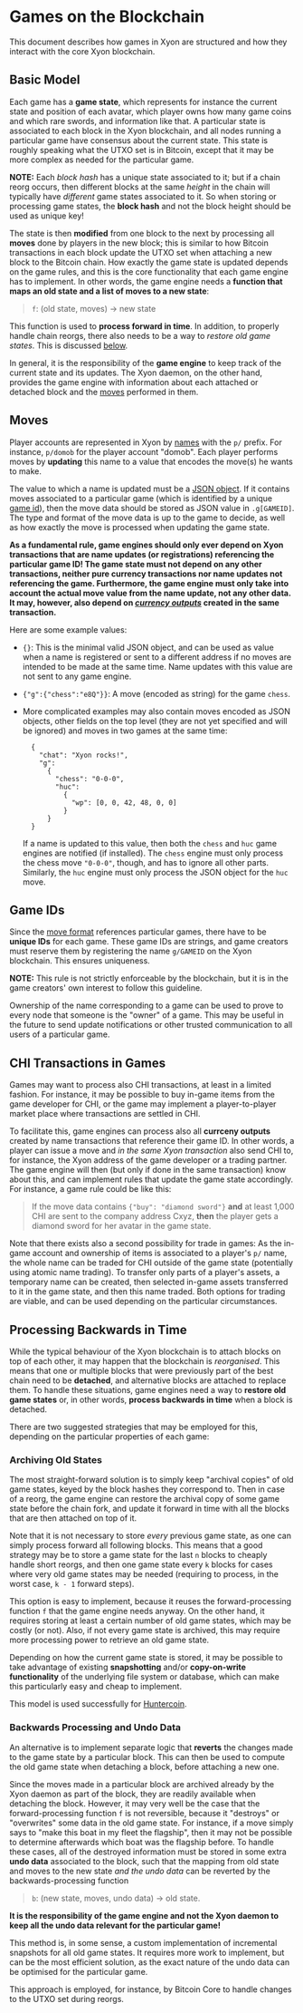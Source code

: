 # Games on the Blockchain

This document describes how games in Xyon are structured and how they interact
with the core Xyon blockchain.

## Basic Model

Each game has a **game state**, which represents for instance the current
state and position of each avatar, which player owns how many game coins and
which rare swords, and information like that.  A particular state is associated
to each block in the Xyon blockchain, and all nodes running a particular game
have consensus about the current state.  This state is roughly speaking
what the UTXO set is in Bitcoin, except that it may be more complex as needed
for the particular game.

**NOTE:** Each *block hash* has a unique state associated to it; but if
a chain reorg occurs, then different blocks at the same *height* in the chain
will typically have *different* game states associated to it.  So when
storing or processing game states, the **block hash** and not the block height
should be used as unique key!

The state is then **modified** from one block to the next by processing all
**moves** done by players in the new block; this is similar to how Bitcoin
transactions in each block update the UTXO set when attaching a new block to
the Bitcoin chain.  How exactly the game state is updated depends on the
game rules, and this is the core functionality that each game engine has to
implement.  In other words, the game engine needs a **function that maps
an old state and a list of moves to a new state**:

> `f`: (old state, moves) -> new state

This function is used to **process forward in time**.  In addition, to properly
handle chain reorgs, there also needs to be a way to *restore old game states*.
This is discussed [below](#undoing).

In general, it is the responsibility of the **game engine** to keep track
of the current state and its updates.  The Xyon daemon, on the other hand,
provides the game engine with information about each attached or detached
block and the [moves](#moves) performed in them.

## Moves <a name="moves"></a>

Player accounts are represented in Xyon by [names](blockchain.md#names)
with the `p/` prefix.  For instance, `p/domob` for the player account "domob".
Each player performs moves by **updating** this name to a value that encodes
the move(s) he wants to make.

The value to which a name is updated must be a [JSON object](https://json.org/).
If it contains moves associated to a particular game (which is identified
by a unique [game id](#games)), then the move data should be stored as
JSON value in `.g[GAMEID]`.  The type and format of the move data is up to
the game to decide, as well as how exactly the move is processed when updating
the game state.

**As a fundamental rule, game engines should only ever depend on Xyon
transactions that are name updates (or registrations) referencing the
particular game ID!  The game state must not depend on any other transactions,
neither pure currency transactions nor name updates not referencing the game.
Furthermore, the game engine must only take into account the actual move
value from the name update, not any other data.  It may, however, also depend
on [*currency outputs*](#currency) created in the same transaction.**

Here are some example values:

* `{}`:  This is the minimal valid JSON object, and can be used as value
  when a name is registered or sent to a different address if no moves
  are intended to be made at the same time.  Name updates with this value are
  not sent to any game engine.

* `{"g":{"chess":"e8Q"}}`:  A move (encoded as string) for the game `chess`.

* More complicated examples may also contain moves encoded as JSON objects,
  other fields on the top level (they are not yet specified and will be ignored)
  and moves in two games at the same time:

        {
          "chat": "Xyon rocks!",
          "g":
            {
              "chess": "0-0-0",
              "huc":
                {
                  "wp": [0, 0, 42, 48, 0, 0]
                }
            }
        }

  If a name is updated to this value, then both the `chess` and `huc` game
  engines are notified (if installed).  The `chess` engine must only process
  the chess move `"0-0-0"`, though, and has to ignore all other parts.
  Similarly, the `huc` engine must only process the JSON object for the
  `huc` move.

## Game IDs <a name="games"></a>

Since the [move format](#moves) references particular games, there have to be
**unique IDs** for each game.  These game IDs are strings, and game creators
must reserve them by registering the name `g/GAMEID` on the Xyon blockchain.
This ensures uniqueness.

**NOTE:** This rule is not strictly enforceable by the blockchain, but it
is in the game creators' own interest to follow this guideline.

Ownership of the name corresponding to a game can be used to prove to every
node that someone is the "owner" of a game.  This may be useful in the future
to send update notifications or other trusted communication to all users
of a particular game.

## CHI Transactions in Games <a name="currency"></a>

Games may want to process also CHI transactions, at least in a limited fashion.
For instance, it may be possible to buy in-game items from the game developer
for CHI, or the game may implement a player-to-player market place where
transactions are settled in CHI.

To facilitate this, game engines can process also all **currceny outputs**
created by name transactions that reference their game ID.  In other words,
a player can issue a move and *in the same Xyon transaction* also send CHI to,
for instance, the Xyon address of the game developer or a trading partner.
The game engine will then (but only if done in the same transaction) know about
this, and can implement rules that update the game state accordingly.
For instance, a game rule could be like this:

> If the move data contains `{"buy": "diamond sword"}` **and** at least
  1,000 CHI are sent to the company address Cxyz, **then** the player gets
  a diamond sword for her avatar in the game state.

Note that there exists also a second possibility for trade in games:  As the
in-game account and ownership of items is associated to a player's `p/` name,
the whole name can be traded for CHI outside of the game state (potentially
using atomic name trading).  To transfer only parts of a player's assets,
a temporary name can be created, then selected in-game assets transferred to
it in the game state, and then this name traded.  Both options for trading
are viable, and can be used depending on the particular circumstances.

## Processing Backwards in Time <a name="undoing"></a>

While the typical behaviour of the Xyon blockchain is to attach blocks
on top of each other, it may happen that the blockchain is *reorganised*.
This means that one or multiple blocks that were previously part of the best
chain need to be **detached**, and alternative blocks are attached to replace
them.  To handle these situations, game engines need a way to
**restore old game states** or, in other words, **process backwards in time**
when a block is detached.

There are two suggested strategies that may be employed for this, depending
on the particular properties of each game:

### Archiving Old States

The most straight-forward solution is to simply keep "archival copies" of old
game states, keyed by the block hashes they correspond to.  Then in case of
a reorg, the game engine can restore the archival copy of some game state
before the chain fork, and update it forward in time with all the blocks that
are then attached on top of it.

Note that it is not necessary to store *every* previous game state, as one can
simply process forward all following blocks.  This means that a good strategy
may be to store a game state for the last `n` blocks to cheaply handle
short reorgs, and then one game state every `k` blocks for cases where
very old game states may be needed (requiring to process, in the worst
case, `k - 1` forward steps).

This option is easy to implement, because it reuses the forward-processing
function `f` that the game engine needs anyway.  On the other hand, it requires
storing at least a certain number of old game states, which may be costly (or
not).  Also, if not every game state is archived, this may require more
processing power to retrieve an old game state.

Depending on how the current game state is stored, it may be possible to take
advantage of existing **snapshotting** and/or **copy-on-write functionality**
of the underlying file system or database, which can make this particularly easy
and cheap to implement.

This model is used successfully for [Huntercoin](http://huntercoin.org/).

### Backwards Processing and Undo Data

An alternative is to implement separate logic that **reverts** the changes
made to the game state by a particular block.  This can then be used to
compute the old game state when detaching a block, before attaching a new one.

Since the moves made in a particular block are archived already by the Xyon
daemon as part of the block, they are readily available when detaching the
block.  However, it may very well be the case that the forward-processing
function `f` is not reversible, because it "destroys" or "overwrites" some
data in the old game state.  For instance, if a move simply says to
"make this boat in my fleet the flagship", then it may not be possible to
determine afterwards which boat was the flagship before.  To handle these
cases, all of the destroyed information must be stored in some extra
**undo data** associated to the block, such that the mapping
from old state and moves to the new state *and the undo data* can be
reverted by the backwards-processing function

> `b`: (new state, moves, undo data) -> old state.

**It is the responsibility of the game engine and not the Xyon daemon to
keep all the undo data relevant for the particular game!**

This method is, in some sense, a custom implementation of incremental snapshots
for all old game states.  It requires more work to implement, but can be the
most efficient solution, as the exact nature of the undo data can be optimised
for the particular game.

This approach is employed, for instance, by Bitcoin Core to handle changes
to the UTXO set during reorgs.
